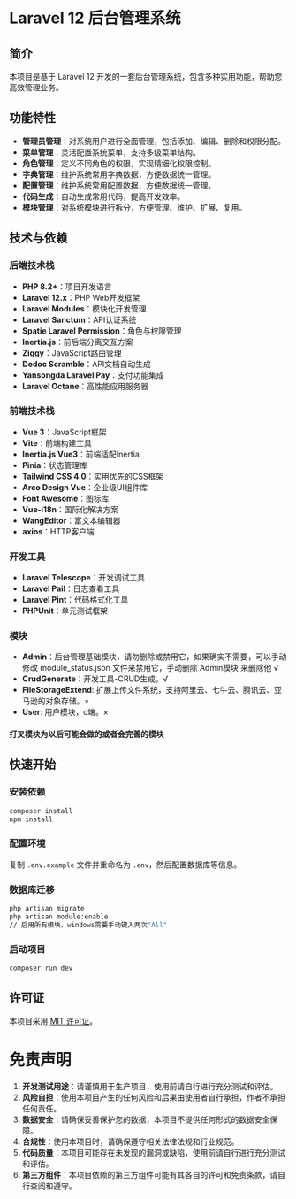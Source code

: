 # Laravel 12 后台管理系统

## 简介
本项目是基于 Laravel 12 开发的一套后台管理系统，包含多种实用功能，帮助您高效管理业务。

## 功能特性
- **管理员管理**：对系统用户进行全面管理，包括添加、编辑、删除和权限分配。
- **菜单管理**：灵活配置系统菜单，支持多级菜单结构。
- **角色管理**：定义不同角色的权限，实现精细化权限控制。
- **字典管理**：维护系统常用字典数据，方便数据统一管理。
- **配置管理**：维护系统常用配置数据，方便数据统一管理。
- **代码生成**：自动生成常用代码，提高开发效率。
- **模块管理**：对系统模块进行拆分，方便管理、维护、扩展、复用。

## 技术与依赖

### 后端技术栈
- **PHP 8.2+**：项目开发语言
- **Laravel 12.x**：PHP Web开发框架
- **Laravel Modules**：模块化开发管理
- **Laravel Sanctum**：API认证系统
- **Spatie Laravel Permission**：角色与权限管理
- **Inertia.js**：前后端分离交互方案
- **Ziggy**：JavaScript路由管理
- **Dedoc Scramble**：API文档自动生成
- **Yansongda Laravel Pay**：支付功能集成
- **Laravel Octane**：高性能应用服务器

### 前端技术栈
- **Vue 3**：JavaScript框架
- **Vite**：前端构建工具
- **Inertia.js Vue3**：前端适配Inertia
- **Pinia**：状态管理库
- **Tailwind CSS 4.0**：实用优先的CSS框架
- **Arco Design Vue**：企业级UI组件库
- **Font Awesome**：图标库
- **Vue-i18n**：国际化解决方案
- **WangEditor**：富文本编辑器
- **axios**：HTTP客户端

### 开发工具
- **Laravel Telescope**：开发调试工具
- **Laravel Pail**：日志查看工具
- **Laravel Pint**：代码格式化工具
- **PHPUnit**：单元测试框架

### 模块
- **Admin**：后台管理基础模块，请勿删除或禁用它，如果确实不需要，可以手动修改 module_status.json 文件来禁用它，手动删除 Admin模块 来删除他 √
- **CrudGenerate**：开发工具-CRUD生成。√
- **FileStorageExtend**: 扩展上传文件系统，支持阿里云、七牛云、腾讯云、亚马逊的对象存储。×
- **User**: 用户模块，c端。×

#### 打叉模块为以后可能会做的或者会完善的模块

## 快速开始
### 安装依赖
```bash
composer install
npm install
```

### 配置环境
复制 `.env.example` 文件并重命名为 `.env`，然后配置数据库等信息。

### 数据库迁移
```bash
php artisan migrate
php artisan module:enable 
// 启用所有模块，windows需要手动键入两次"All"
```

### 启动项目
```bash
composer run dev
```

## 许可证
本项目采用 [MIT 许可证](https://opensource.org/licenses/MIT)。

# 免责声明
1. **开发测试用途**：请谨慎用于生产项目，使用前请自行进行充分测试和评估。
2. **风险自担**：使用本项目产生的任何风险和后果由使用者自行承担，作者不承担任何责任。
3. **数据安全**：请确保妥善保护您的数据，本项目不提供任何形式的数据安全保障。
4. **合规性**：使用本项目时，请确保遵守相关法律法规和行业规范。
5. **代码质量**：本项目可能存在未发现的漏洞或缺陷，使用前请自行进行充分测试和评估。
6. **第三方组件**：本项目依赖的第三方组件可能有其各自的许可和免责条款，请自行查阅和遵守。
